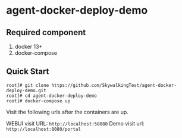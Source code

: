 # agent-docker-deploy-demo

## Required component
1. docker 13+
2. docker-compose 

## Quick Start

```
root]# git clone https://github.com/SkywalkingTest/agent-docker-deploy-demo.git
root]# cd agent-docker-deploy-demo
root]# docker-compose up
```

Visit the following urls after the containers are up.

WEBUI visit URL: `http://localhost:58080`
Demo visit url: `http://localhost:8080/portal`
